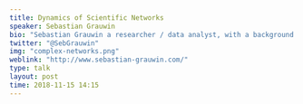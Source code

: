 ```yaml
---
title: Dynamics of Scientific Networks
speaker: Sebastian Grauwin
bio: "Sebastian Grauwin a researcher / data analyst, with a background in physics. After a PhD in physics at ENS Lyon and Post-Docs at INRIA Lyon and MIT Senseable City Lab, he now shares his time between academic research and free-lance consulting as a data scientist. His interests lie in the understanding and modeling of socio-economic systems, social dynamics and mobility, and social networks from a statistical physics viewpoint."
twitter: "@SebGrauwin"
img: "complex-networks.png"
weblink: "http://www.sebastian-grauwin.com/"
type: talk
layout: post
time: 2018-11-15 14:15
---
```

